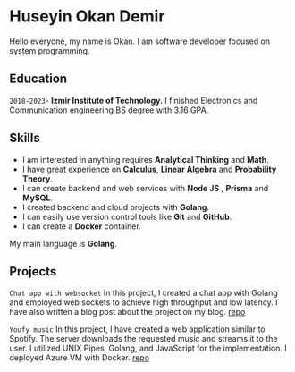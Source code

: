 # Huseyin Okan Demir


Hello everyone, my name is Okan. I am software developer focused on system programming.


## Education

`2018-2023`- 
__Izmir Institute of Technology.__ I finished Electronics and Communication engineering BS degree with 3.16 GPA.

## Skills
- I am interested in anything requires **Analytical Thinking** and **Math**.
- I have great experience on **Calculus**, **Linear Algebra** and **Probability Theory**.
- I can create backend and web services with **Node JS** , **Prisma** and **MySQL**.
- I created backend and cloud projects with **Golang**.
- I can easily use version control tools  like **Git** and **GitHub**.
- I can create a **Docker** container.

My main language is **Golang**. 

## Projects

`Chat app with websocket`
In this project, I created a chat app with Golang and employed web sockets to achieve high throughput and low latency. I have also written a blog post about the project on my blog. [repo](https://github.com/demirbey05/chat-app-websocket)


`Youfy music`
In this project, I have created a web application similar to Spotify. The server downloads the requested music and streams it to the user. I utilized UNIX Pipes, Golang, and JavaScript for the implementation. I deployed Azure VM with Docker. [repo](https://github.com/demirbey05/youfy-music)